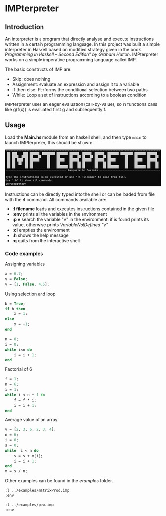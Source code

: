 # IMPterpreter




## Introduction

An interpreter is a program that directly analyse and execute instructions written in a certain programming language. In this project was built a simple interpreter in Haskell based on modified strategy given in the book *Programming in Haskell – Second Edition" by Graham Hutton*. IMPterpreter works on a simple imperative programming language called IMP.

The basic constructs of IMP are:

 - Skip: does nothing
 - Assignment: evaluate an expression and assign it to a variable
 - If then else: Performs the conditional selection between two paths
 - While: Loop a set of instructions according to a boolean condition

IMPterpreter uses an eager evaluation (call-by-value), so in functions calls like g(f(x)) is evaluated first g and subsequently f. 

## Usage

Load the **Main.hs** module from an haskell shell,  and then type `main` to launch IMPterpreter, this should be shown:

![image-20210103202322514](docs\imgs\main.png)

Instructions can be directly typed into the shell or can be loaded from file with the **:l** command. All commands available are:

- **:l filename** loads and executes instructions contained in the given file 
- **:env** prints all the variables in the environment
- **:p v** search the variable "v" in the environment: if is found prints its value, otherwise prints *VariableNotDefined "v"*
- **:cl**  empties the environment
- **:h** shows the help message
- **:q** quits from the interactive shell

### Code examples

Assigning variables

```pascal
x = 6.7;
y = False;
v = [1, False, 4.5];
```

Using selection and loop

```pascal
b = True;
if b then
	x = 1;
else
	x = -1;
end
```

```pascal
n = 0;
i = 0;
while i<n do
	i = i + 1;
end
```

Factorial of 6

```pascal
f = 1;
n = 6;
i = 1;
while i < n + 1 do
    f = f * i;
    i = i + 1;
end
```

Average value of an array

```pascal
v = [2, 3, 6, 2, 3, 4];
n = 6;
i = 0;
s = 0;
while  i < n do
    s = s + v[i];
    i = i + 1;
end
m = s / n;
```

Other examples can be found in the *examples* folder.

```
:l ../examples/matrixProd.imp
:env
```

```
:l ../examples/pow.imp
:env
```

